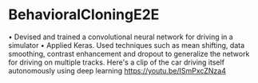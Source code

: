 # BehavioralCloningE2E
• Devised and trained a convolutional neural network for driving in a simulator • Applied Keras. Used techniques such as mean shifting, data smoothing, contrast enhancement and dropout to generalize the network for driving on multiple tracks. Here's a clip of the car driving itself autonomously using deep learning https://youtu.be/ISmPxcZNza4 
